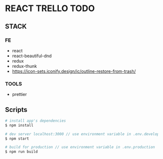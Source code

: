 # REACT TRELLO TODO

## STACK

### FE

- react
- react-beautiful-dnd
- redux
- redux-thunk
- https://icon-sets.iconify.design/ic/outline-restore-from-trash/

### TOOLS

- prettier

## Scripts

```bash
# install app's dependencies
$ npm install

# dev server localhost:3000 // use environment variable in .env.development
$ npm start

# build for production // use environment variable in .env.production
$ npm run build
```

